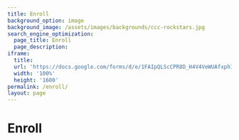 ```yaml
---
title: Enroll
background_option: image
background_image: /assets/images/backgrounds/ccc-rockstars.jpg
search_engine_optimization:
  page_title: Enroll
  page_description:
iframe:
  title: 
  url: 'https://docs.google.com/forms/d/e/1FAIpQLScCPR8D_H4V4VeWUAfxphIw5wcd5m5x-9D8ho370429LP2Q3A/viewform'
  width: '100%'
  height: '1600'
permalink: /enroll/
layout: page
---
```


# Enroll